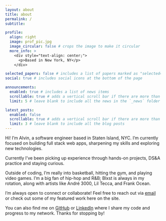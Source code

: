```yaml
---
layout: about
title: about
permalink: /
subtitle:

profile:
  align: right
  image: prof_pic.jpg
  image_circular: false # crops the image to make it circular
  more_info: >
    <div style="text-align: center;">
      <p>Based in New York, NY</p>
    </div>

selected_papers: false # includes a list of papers marked as "selected={true}"
social: true # includes social icons at the bottom of the page

announcements:
  enabled: true # includes a list of news items
  scrollable: true # adds a vertical scroll bar if there are more than 3 news items
  limit: 5 # leave blank to include all the news in the `_news` folder

latest_posts:
  enabled: false
  scrollable: true # adds a vertical scroll bar if there are more than 3 new posts items
  limit: 3 # leave blank to include all the blog posts
---
```


Hi! I’m Alvin, a software engineer based in Staten Island, NYC. I’m currently focused on building full stack web apps, sharpening my skills and exploring new technologies. 

Currently I’ve been picking up experience through hands-on projects, DS&A practice and staying curious.

Outside of coding, I’m really into basketball, hitting the gym, and playing video games. I’m a big fan of hip-hop and R&B; Blxst is always in my rotation, along with artists like André 3000, Lil Tecca, and Frank Ocean.

I’m always open to connect or collaborate! Feel free to reach out via [email](mailto:alvin.mahmud@gmail.com) or check out some of my featured work here on the site. 

You can also find me on [GitHub](https://github.com/alvinmahmud) or [LinkedIn](https://www.linkedin.com/in/alvin-mahmud/) where I share my code and progress to my network. Thanks for stopping by!
